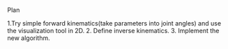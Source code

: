 Plan

1.Try simple forward kinematics(take parameters into joint angles) and use the visualization tool in 2D.
2. Define inverse kinematics.
3. Implement the new algorithm.